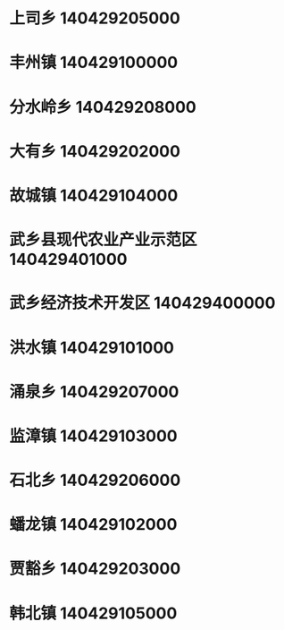 # 上司乡 140429205000
# 丰州镇 140429100000
# 分水岭乡 140429208000
# 大有乡 140429202000
# 故城镇 140429104000
# 武乡县现代农业产业示范区 140429401000
# 武乡经济技术开发区 140429400000
# 洪水镇 140429101000
# 涌泉乡 140429207000
# 监漳镇 140429103000
# 石北乡 140429206000
# 蟠龙镇 140429102000
# 贾豁乡 140429203000
# 韩北镇 140429105000
